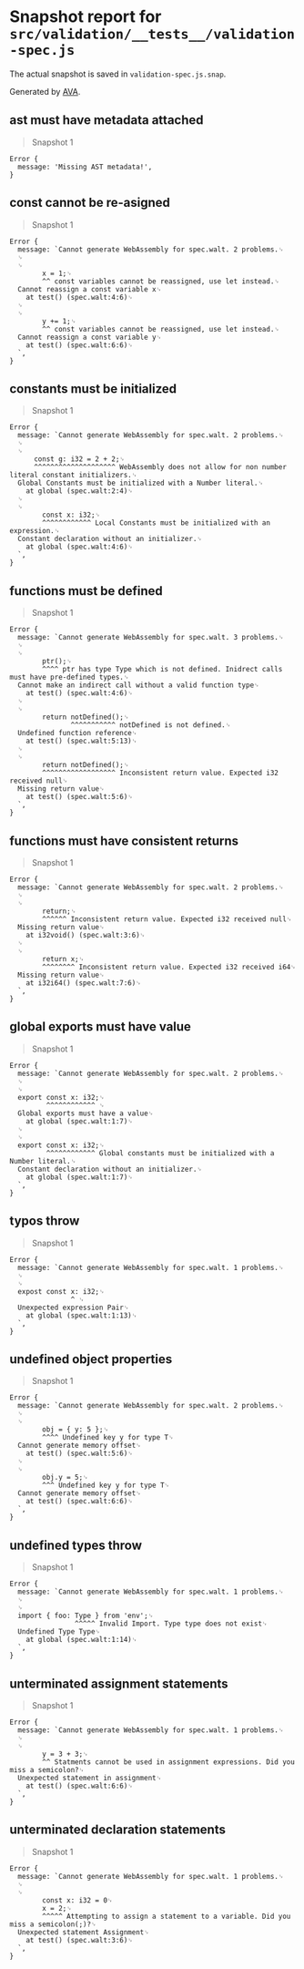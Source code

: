 # Snapshot report for `src/validation/__tests__/validation-spec.js`

The actual snapshot is saved in `validation-spec.js.snap`.

Generated by [AVA](https://ava.li).

## ast must have metadata attached

> Snapshot 1

    Error {
      message: 'Missing AST metadata!',
    }

## const cannot be re-asigned

> Snapshot 1

    Error {
      message: `Cannot generate WebAssembly for spec.walt. 2 problems.␊
      ␊
      ␊
            x = 1;␊
            ^^ const variables cannot be reassigned, use let instead.␊
      Cannot reassign a const variable x␊
        at test() (spec.walt:4:6)␊
      ␊
      ␊
            y += 1;␊
            ^^ const variables cannot be reassigned, use let instead.␊
      Cannot reassign a const variable y␊
        at test() (spec.walt:6:6)␊
      `,
    }

## constants must be initialized

> Snapshot 1

    Error {
      message: `Cannot generate WebAssembly for spec.walt. 2 problems.␊
      ␊
      ␊
          const g: i32 = 2 + 2;␊
          ^^^^^^^^^^^^^^^^^^^^ WebAssembly does not allow for non number literal constant initializers.␊
      Global Constants must be initialized with a Number literal.␊
        at global (spec.walt:2:4)␊
      ␊
      ␊
            const x: i32;␊
            ^^^^^^^^^^^^ Local Constants must be initialized with an expression.␊
      Constant declaration without an initializer.␊
        at global (spec.walt:4:6)␊
      `,
    }

## functions must be defined

> Snapshot 1

    Error {
      message: `Cannot generate WebAssembly for spec.walt. 3 problems.␊
      ␊
      ␊
            ptr();␊
            ^^^^ ptr has type Type which is not defined. Inidrect calls must have pre-defined types.␊
      Cannot make an indirect call without a valid function type␊
        at test() (spec.walt:4:6)␊
      ␊
      ␊
            return notDefined();␊
                   ^^^^^^^^^^^ notDefined is not defined.␊
      Undefined function reference␊
        at test() (spec.walt:5:13)␊
      ␊
      ␊
            return notDefined();␊
            ^^^^^^^^^^^^^^^^^^ Inconsistent return value. Expected i32 received null␊
      Missing return value␊
        at test() (spec.walt:5:6)␊
      `,
    }

## functions must have consistent returns

> Snapshot 1

    Error {
      message: `Cannot generate WebAssembly for spec.walt. 2 problems.␊
      ␊
      ␊
            return;␊
            ^^^^^^ Inconsistent return value. Expected i32 received null␊
      Missing return value␊
        at i32void() (spec.walt:3:6)␊
      ␊
      ␊
            return x;␊
            ^^^^^^^^ Inconsistent return value. Expected i32 received i64␊
      Missing return value␊
        at i32i64() (spec.walt:7:6)␊
      `,
    }

## global exports must have value

> Snapshot 1

    Error {
      message: `Cannot generate WebAssembly for spec.walt. 2 problems.␊
      ␊
      ␊
      export const x: i32;␊
             ^^^^^^^^^^^^ ␊
      Global exports must have a value␊
        at global (spec.walt:1:7)␊
      ␊
      ␊
      export const x: i32;␊
             ^^^^^^^^^^^^ Global constants must be initialized with a Number literal.␊
      Constant declaration without an initializer.␊
        at global (spec.walt:1:7)␊
      `,
    }

## typos throw

> Snapshot 1

    Error {
      message: `Cannot generate WebAssembly for spec.walt. 1 problems.␊
      ␊
      ␊
      expost const x: i32;␊
                   ^ ␊
      Unexpected expression Pair␊
        at global (spec.walt:1:13)␊
      `,
    }

## undefined object properties

> Snapshot 1

    Error {
      message: `Cannot generate WebAssembly for spec.walt. 2 problems.␊
      ␊
      ␊
            obj = { y: 5 };␊
            ^^^^ Undefined key y for type T␊
      Cannot generate memory offset␊
        at test() (spec.walt:5:6)␊
      ␊
      ␊
            obj.y = 5;␊
            ^^^ Undefined key y for type T␊
      Cannot generate memory offset␊
        at test() (spec.walt:6:6)␊
      `,
    }

## undefined types throw

> Snapshot 1

    Error {
      message: `Cannot generate WebAssembly for spec.walt. 1 problems.␊
      ␊
      ␊
      import { foo: Type } from 'env';␊
                    ^^^^^ Invalid Import. Type type does not exist␊
      Undefined Type Type␊
        at global (spec.walt:1:14)␊
      `,
    }

## unterminated assignment statements

> Snapshot 1

    Error {
      message: `Cannot generate WebAssembly for spec.walt. 1 problems.␊
      ␊
      ␊
            y = 3 + 3;␊
            ^^ Statments cannot be used in assignment expressions. Did you miss a semicolon?␊
      Unexpected statement in assignment␊
        at test() (spec.walt:6:6)␊
      `,
    }

## unterminated declaration statements

> Snapshot 1

    Error {
      message: `Cannot generate WebAssembly for spec.walt. 1 problems.␊
      ␊
      ␊
            const x: i32 = 0␊
            x = 2;␊
            ^^^^^ Attempting to assign a statement to a variable. Did you miss a semicolon(;)?␊
      Unexpected statement Assignment␊
        at test() (spec.walt:3:6)␊
      `,
    }
